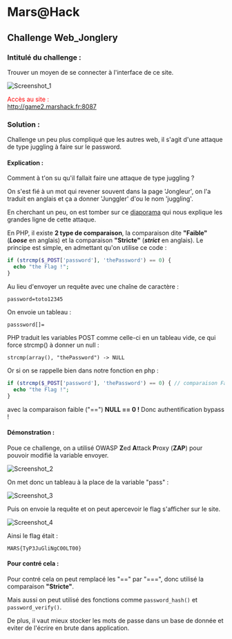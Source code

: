 # Mars@Hack

## Challenge Web_Jonglery


### Intitulé du challenge :
Trouver un moyen de se connecter à l'interface de ce site.

![Screenshot_1](screenshot1)


<FONT COLOR="#ff0000">Accès au site :<br>   <a href="http://game2.marshack.fr:8087" target="new">http://game2.marshack.fr:8087</a></FONT> <p>

### Solution :

Challenge un peu plus compliqué que les autres web, il s'agit d'une attaque de type juggling à faire sur le password.

#### Explication :

Comment à t'on su qu'il fallait faire une attaque de type juggling ?

On s'est fié à un mot qui revener souvent dans la page 'Jongleur', on l'a traduit en anglais et ça a donner 'Junggler' d'ou le nom 'juggling'.

En cherchant un peu, on est tomber sur ce <a href="https://www.owasp.org/images/6/6b/PHPMagicTricks-TypeJuggling.pdf" traget="new">diaporama</a> qui nous explique les grandes ligne de cette attaque.

En PHP, il existe **2 type de comparaison**, la comparaison dite **"Faible"** (**_Loose_** en anglais) et la comparaison **"Stricte"** (**_strict_** en anglais). Le principe est simple, en admettant qu'on utilise ce code :

```php
if (strcmp($_POST['password'], 'thePassword') == 0) {
  echo "the Flag !";
}
```

Au lieu d'envoyer un requête avec une chaîne de caractère :

```
password=toto12345
```

On envoie un tableau :

```
passsword[]=
```

PHP traduit les variables POST comme celle-ci en un tableau vide, ce qui force strcmp() à donner un null :

```
strcmp(array(), "thePassword") -> NULL
```

Or si on se rappelle bien dans notre fonction en php :

```php
if (strcmp($_POST['password'], 'thePassword') == 0) { // comparaison Faible "=="
  echo "the Flag !";
}
```

avec la comparaison faible ("==") **NULL == 0 !** Donc authentification bypass !

#### Démonstration :

Poue ce challenge, on a utilisé OWASP **Z**ed **A**ttack **P**roxy (**ZAP**) pour pouvoir modifié la variable envoyer.

![Screenshot_2]()

On met donc un tableau à la place de la variable "pass" :

![Screenshot_3]()

Puis on envoie la requête et on peut apercevoir le flag s'afficher sur le site.

![Screenshot_4]()

Ainsi le flag était :

```
MARS{TyP3JuGliNgC00LT00}
```

#### Pour contré cela :

Pour contré cela on peut remplacé les "==" par "===", donc utilisé la comparaison **"Stricte"**.

Mais aussi on peut utilisé des fonctions comme `password_hash()` et `password_verify()`.

De plus, il vaut mieux stocker les mots de passe dans un base de donnée et eviter de l'écrire en brute dans application. 
